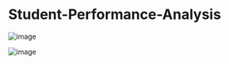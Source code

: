 ﻿# Student-Performance-Analysis


![image](https://github.com/user-attachments/assets/a9312176-d4a8-4627-8138-1e7079597798)

![image](https://github.com/user-attachments/assets/458c1014-b854-422f-80a9-aa35a73526d7)


